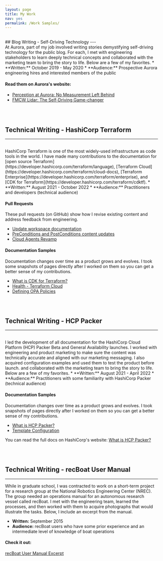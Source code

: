 ```yaml
---
layout: page
title: My Work
nav: yes
permalink: /Work Samples/
---
```

<br>
## Blog Writing - Self-Driving Technology
---
<br>
At Aurora, part of my job involved writing stories demystifying self-driving technology for the public blog. For each, I met with engineering stakeholders to learn deeply technical concepts and collaborated with the marketing team to bring the story to life. Below are a few of my favorites.
* **Written:** October 2019 - May 2020
* **Audience:** Prospective Aurora engineering hires and interested members of the public

#### Read them on Aurora's website:
* <a href="https://aurora.tech/blog/perception-at-aurora-no-measurement-left-behind" target="_blank">Perception at Aurora: No Measurement Left Behind</a>
* <a href="https://aurora.tech/blog/fmcw-lidar-the-self-driving-game-changer" target="_blank">FMCW Lidar: The Self-Driving Game-changer</a>

<br><br>

## Technical Writing - HashiCorp Terraform
---
<br>
HashiCorp Terraform is one of the most widely-used infrastructure as code tools in the world. I have made many contributions to the documentation for [open source Terraform](https://developer.hashicorp.com/terraform/language), [Terraform Cloud](https://developer.hashicorp.com/terraform/cloud-docs), [Terraform Enterprise](https://developer.hashicorp.com/terraform/enterprise), and [CDK for Terraform](https://developer.hashicorp.com/terraform/cdktf).
* **Written:** August 2021 - October 2022
* **Audience:** Practitioners and developers (technical audience)

#### Pull Requests
These pull requests (on GitHub) show how I revise existing content and address feedback from engineering.
* <a href="https://github.com/hashicorp/terraform/pull/31849" target="_blank">Update workspace documentation</a>
* <a href="https://github.com/hashicorp/terraform/pull/30772" target="_blank">PreConditions and PostConditions content updates</a>
* <a href="https://github.com/hashicorp/terraform-docs-agents/pull/17" target="_blank">Cloud Agents Revamp</a>

#### Documentation Samples
Documentation changes over time as a product grows and evolves. I took some snapshots of pages directly after I worked on them so you can get a better sense of my contributions.
* <a href="/pics-pdfs/CDK%20for%20Terraform%20_%20Terraform%20_%20HashiCorp%20Developer.html" target="_blank">What is CDK for Terraform?</a>
* <a href="/pics-pdfs/Health%20-%20Terraform%20Cloud%20_%20Terraform%20_%20HashiCorp%20Developer.html" target="_blank">Health - Terraform Cloud</a>
* <a href="/pics-pdfs/Defining%20Policies%20-%20Open%20Policy%20Agent%20-%20Terraform%20Cloud%20_%20Terraform%20_%20HashiCorp%20Developer.html" target="_blank">Defining OPA Policies</a>


<br><br>

## Technical Writing - HCP Packer
---
<br>
I led the development of all documentation for the HashiCorp Cloud Platform (HCP) Packer Beta and General Availability launches. I worked with engineering and product marketing to make sure the content was technically accurate and aligned with our marketing messaging. I also acquired configuration examples and used them to test the product before launch.
and collaborated with the marketing team to bring the story to life. Below are a few of my favorites.
* **Written:** August 2021 - April 2022
* **Audience:** Practitioners with some familiarity with HashiCorp Packer (technical audience)

#### Documentation Samples
Documentation changes over time as a product grows and evolves. I took snapshots of pages directly after I worked on them so you can get a better sense of my contributions.

* <a href="/pics-pdfs/What%20is%20HCP%20Packer_%20HashiCorp%20Cloud%20Platform%20.html" target="_blank">What is HCP Packer?</a>
* <a href="/pics-pdfs/Packer%20Template%20Configuration%20_%20HashiCorp%20Cloud%20Platform.html" target="_blank">Template Configuration</a>

You can read the full docs on HashiCorp's website: <a href="https://developer.hashicorp.com/hcp/docs/packer" target="_blank">What is HCP Packer?</a>

<br><br>


## Technical Writing - recBoat User Manual
---

While in graduate school, I was contracted to work on a short-term project for a
research group at the National Robotics Engineering Center (NREC). The group
needed an operations manual for an autonomous research vessel called recBoat. I
met with the engineering team, learned the processes, and then worked with them
to acquire photographs that would illustrate the tasks. Below, I include an excerpt
from the manual.

* **Written:** September 2015
* **Audience:** recBoat users who have some prior experience and an intermediate level
of knowledge of boat operations

#### Check it out:
<a href="/pics-pdfs/recBoat_Sample.pdf" target="_blank">recBoat User Manual Excerpt</a>
